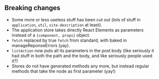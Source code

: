 ## Breaking changes
* Some more or less useless stuff has been cut out (lots of stuff in `application`, `util`, `site-description` at least).
* The application store takes directly React Elements as parameters instead of a `{component, props}` object.
* `fetch` replaced by true `fetch` from standard, with baked in manageReponseErrors (yay).
* `listAction` now puts all its parameters in the post body (like seriously it had stuff in both the path and the body, and like seriously people used it?)
* Stores do not have generated methods any more, but instead regular methods that take the node as first parameter (yay!)